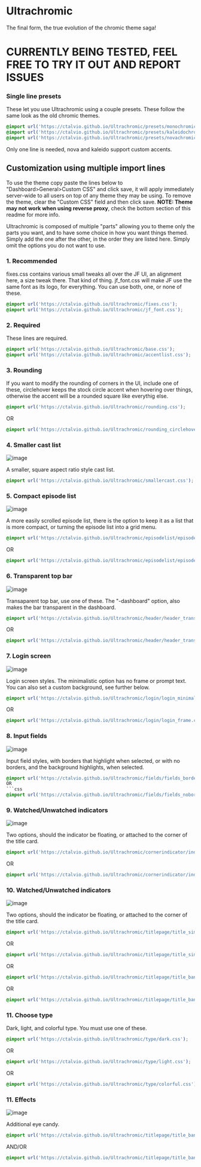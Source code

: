 # Ultrachromic
The final form, the true evolution of the chromic theme saga!

# CURRENTLY BEING TESTED, FEEL FREE TO TRY IT OUT AND REPORT ISSUES


### Single line presets

These let you use Ultrachromic using a couple presets. These follow the same look as the old chromic themes.

```css
@import url('https://ctalvio.github.io/Ultrachromic/presets/monochromic_preset.css');
@import url('https://ctalvio.github.io/Ultrachromic/presets/kaleidochromic_preset.css');
@import url('https://ctalvio.github.io/Ultrachromic/presets/novachromic_preset.css');
```
Only one line is needed, nova and kaleido support custom accents.



## Customization using multiple import lines

To use the theme copy paste the lines below to "Dashboard>General>Custom CSS" and click save, it will apply immediately server-wide to all users on top of any theme they may be using. To remove the theme, clear the "Custom CSS" field and then click save. **NOTE: Theme may not work when using reverse proxy**, check the bottom section of this readme for more info.

Ultrachromic is composed of multiple "parts" allowing you to theme only the parts you want, and to have some choice in how you want things themed. Simply add the one after the other, in the order they are listed here. Simply omit the options you do not want to use.

### 1. Recommended

fixes.css contains various small tweaks all over the JF UI, an alignment here, a size tweak there. That kind of thing. jf_font.css will make JF use the same font as its logo, for everything. You can use both, one, or none of these.

```css
@import url('https://ctalvio.github.io/Ultrachromic/fixes.css');
@import url('https://ctalvio.github.io/Ultrachromic/jf_font.css');
```

### 2. Required

These lines are required.

```css
@import url('https://ctalvio.github.io/Ultrachromic/base.css');
@import url('https://ctalvio.github.io/Ultrachromic/accentlist.css');
```

### 3. Rounding

If you want to modify the rounding of corners in the UI, include one of these, circlehover keeps the stock circle accent when hovering over things, otherwise the accent will be a rounded square like everythig else.

```css
@import url('https://ctalvio.github.io/Ultrachromic/rounding.css');
```
OR
```css
@import url('https://ctalvio.github.io/Ultrachromic/rounding_circlehover.css');
```

### 4. Smaller cast list

![image](https://user-images.githubusercontent.com/4365015/127768495-3f211a57-3147-4b11-a9e0-5c9bdebc32b0.png)

A smaller, square aspect ratio style cast list.

```css
@import url('https://ctalvio.github.io/Ultrachromic/smallercast.css');
```

### 5. Compact episode list

![image](https://user-images.githubusercontent.com/4365015/127768733-c86aee2c-3bff-4b78-be54-003823d60276.png)

A more easily scrolled episode list, there is the option to keep it as a list that is more compact, or turning the episode list into a grid menu.

```css
@import url('https://ctalvio.github.io/Ultrachromic/episodelist/episodes_compactlist.css');
```
OR
```css
@import url('https://ctalvio.github.io/Ultrachromic/episodelist/episodes_grid.css');
```

### 6. Transparent top bar

![image](https://user-images.githubusercontent.com/4365015/127768778-056a68eb-402f-49d0-8277-c11a71edbbe5.png)

Transaparent top bar, use one of these. The "-dashboard" option, also makes the bar transparent in the dashboard.

```css
@import url('https://ctalvio.github.io/Ultrachromic/header/header_transparent-dashboard.css');
```
OR
```css
@import url('https://ctalvio.github.io/Ultrachromic/header/header_transparent.css');
```


### 7. Login screen

![image](https://user-images.githubusercontent.com/4365015/127768970-e827c7e4-f4ce-4229-a68a-b2e87a723ef0.png)

Login screen styles. The minimalistic option has no frame or prompt text. You can also set a custom background, see further below.

```css
@import url('https://ctalvio.github.io/Ultrachromic/login/login_minimalistic.css');
```
OR
```css
@import url('https://ctalvio.github.io/Ultrachromic/login/login_frame.css');
```

### 8. Input fields

![image](https://user-images.githubusercontent.com/4365015/127769216-1d04cd30-14e0-4fda-9b2c-e0bfdb3514f6.png)

Input field styles, with borders that highlight when selected, or with no borders, and the background highlights, when selected.

```css
@import url('https://ctalvio.github.io/Ultrachromic/fields/fields_border.css');
OR
```css
@import url('https://ctalvio.github.io/Ultrachromic/fields/fields_noborder.css');
```

### 9. Watched/Unwatched indicators

![image](https://user-images.githubusercontent.com/4365015/127769354-f7a0c402-0c9a-4a8e-a347-e6c352ecabbf.png)

Two options, should the indicator be floating, or attached to the corner of the title card.

```css
@import url('https://ctalvio.github.io/Ultrachromic/cornerindicator/indicator_floating.css');
```
OR
```css
@import url('https://ctalvio.github.io/Ultrachromic/cornerindicator/indicator_corner.css');
```

### 10. Watched/Unwatched indicators

![image](https://user-images.githubusercontent.com/4365015/127769354-f7a0c402-0c9a-4a8e-a347-e6c352ecabbf.png)

Two options, should the indicator be floating, or attached to the corner of the title card.

```css
@import url('https://ctalvio.github.io/Ultrachromic/titlepage/title_simple.css');
```
OR
```css
@import url('https://ctalvio.github.io/Ultrachromic/titlepage/title_simple-logo.css');
```
OR
```css
@import url('https://ctalvio.github.io/Ultrachromic/titlepage/title_banner.css');
```
OR
```css
@import url('https://ctalvio.github.io/Ultrachromic/titlepage/title_banner-logo.css');
```


### 11. Choose type

Dark, light, and colorful type. You must use one of these.

```css
@import url('https://ctalvio.github.io/Ultrachromic/type/dark.css');
```
OR
```css
@import url('https://ctalvio.github.io/Ultrachromic/type/light.css');
```
OR
```css
@import url('https://ctalvio.github.io/Ultrachromic/type/colorful.css');
```

### 11. Effects

![image](https://user-images.githubusercontent.com/4365015/127769354-f7a0c402-0c9a-4a8e-a347-e6c352ecabbf.png)

Additional eye candy.

```css
@import url('https://ctalvio.github.io/Ultrachromic/titlepage/title_banner.css');
```
AND/OR
```css
@import url('https://ctalvio.github.io/Ultrachromic/titlepage/title_banner-logo.css');
```

